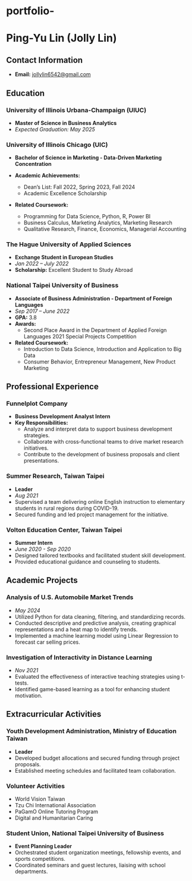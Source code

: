 # portfolio-


# Ping-Yu Lin (Jolly Lin)

## Contact Information
- **Email:** jollylin6542@gmail.com

## Education

### University of Illinois Urbana-Champaign (UIUC)
- **Master of Science in Business Analytics**
- *Expected Graduation: May 2025*

### University of Illinois Chicago (UIC)
- **Bachelor of Science in Marketing - Data-Driven Marketing Concentration**

- **Academic Achievements:**
  - Dean’s List: Fall 2022, Spring 2023, Fall 2024
  - Academic Excellence Scholarship
- **Related Coursework:**
  - Programming for Data Science, Python, R, Power BI
  - Business Calculus, Marketing Analytics, Marketing Research
  - Qualitative Research, Finance, Economics, Managerial Accounting

### The Hague University of Applied Sciences
- **Exchange Student in European Studies**
- *Jan 2022 – July 2022*
- **Scholarship:** Excellent Student to Study Abroad

### National Taipei University of Business
- **Associate of Business Administration - Department of Foreign Languages**
- *Sep 2017 – June 2022*
- **GPA:** 3.8
- **Awards:**
  - Second Place Award in the Department of Applied Foreign Languages 2021 Special Projects Competition
- **Related Coursework:**
  - Introduction to Data Science, Introduction and Application to Big Data
  - Consumer Behavior, Entrepreneur Management, New Product Marketing

## Professional Experience

### Funnelplot Company
- **Business Development Analyst Intern**
- **Key Responsibilities:**
  - Analyze and interpret data to support business development strategies.
  - Collaborate with cross-functional teams to drive market research initiatives.
  - Contribute to the development of business proposals and client presentations.

### Summer Research, Taiwan Taipei
- **Leader**
- *Aug 2021*
- Supervised a team delivering online English instruction to elementary students in rural regions during COVID-19.
- Secured funding and led project management for the initiative.

### Volton Education Center, Taiwan Taipei
- **Summer Intern**
- *June 2020 - Sep 2020*
- Designed tailored textbooks and facilitated student skill development.
- Provided educational guidance and counseling to students.

## Academic Projects

### Analysis of U.S. Automobile Market Trends
- *May 2024*
- Utilized Python for data cleaning, filtering, and standardizing records.
- Conducted descriptive and predictive analysis, creating graphical representations and a heat map to identify trends.
- Implemented a machine learning model using Linear Regression to forecast car selling prices.

### Investigation of Interactivity in Distance Learning
- *Nov 2021*
- Evaluated the effectiveness of interactive teaching strategies using t-tests.
- Identified game-based learning as a tool for enhancing student motivation.

## Extracurricular Activities

### Youth Development Administration, Ministry of Education Taiwan
- **Leader**
- Developed budget allocations and secured funding through project proposals.
- Established meeting schedules and facilitated team collaboration.

### Volunteer Activities
- World Vision Taiwan
- Tzu Chi International Association
- PaGamO Online Tutoring Program
- Digital and Humanitarian Caring

### Student Union, National Taipei University of Business
- **Event Planning Leader**
- Orchestrated student organization meetings, fellowship events, and sports competitions.
- Coordinated seminars and guest lectures, liaising with school departments.
